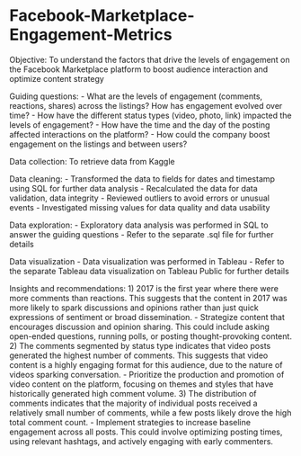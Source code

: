 # Facebook-Marketplace-Engagement-Metrics


Objective: To understand the factors that drive the levels of engagement on the Facebook Marketplace platform to boost audience interaction and optimize content strategy


Guiding questions:
    - What are the levels of engagement (comments, reactions, shares) across the listings? How has engagement evolved over time?
    - How have the different status types (video, photo, link) impacted the levels of engagement?
    - How have the time and the day of the posting affected interactions on the platform?
    - How could the company boost engagement on the listings and between users?


Data collection: To retrieve data from Kaggle


Data cleaning:
    - Transformed the data to fields for dates and timestamp using SQL for further data analysis
    - Recalculated the data for data validation, data integrity 
    - Reviewed outliers to avoid errors or unusual events
    - Investigated missing values for data quality and data usability


Data exploration:
    - Exploratory data analysis was performed in SQL to answer the guiding questions
    - Refer to the separate .sql file for further details


Data visualization
    - Data visualization was performed in Tableau
    - Refer to the separate Tableau data visualization on Tableau Public for further details


Insights and recommendations: 
    1) 2017 is the first year where there were more comments than reactions. This suggests that the content in 2017 was more likely to spark discussions and opinions rather than just quick expressions of sentiment or broad dissemination.
        - Strategize content that encourages discussion and opinion sharing. This could include asking open-ended questions, running polls, or posting thought-provoking content.
    2) The comments segmented by status type indicates that video posts generated the highest number of comments. This suggests that video content is a highly engaging format for this audience, due to the nature of videos sparking conversation.
        - Prioritize the production and promotion of video content on the platform, focusing on themes and styles that have historically generated high comment volume. 
    3) The distribution of comments indicates that the majority of individual posts received a relatively small number of comments, while a few posts likely drove the high total comment count. 
        - Implement strategies to increase baseline engagement across all posts. This could involve optimizing posting times, using relevant hashtags, and actively engaging with early commenters.

